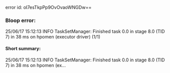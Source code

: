 error id: oI7esTkpPp9OvOvaoWNGDw==
### Bloop error:

25/06/17 15:12:13 INFO TaskSetManager: Finished task 0.0 in stage 8.0 (TID 7) in 38 ms on hpomen (executor driver) (1/1)
#### Short summary: 

25/06/17 15:12:13 INFO TaskSetManager: Finished task 0.0 in stage 8.0 (TID 7) in 38 ms on hpomen (ex...